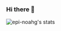 ### Hi there 👋

![epi-noahg's stats](https://github-readme-stats.vercel.app/api?username=epi-noahg&count_private=true&show_icons=true&theme=transparent)

<!--
**epi-noahg/epi-noahg** is a ✨ _special_ ✨ repository because its `README.md` (this file) appears on your GitHub profile.

Here are some ideas to get you started:

- 🔭 I’m currently working on ...
- 🌱 I’m currently learning ...
- 👯 I’m looking to collaborate on ...
- 🤔 I’m looking for help with ...
- 💬 Ask me about ...
- 📫 How to reach me: ...
- 😄 Pronouns: ...
- ⚡ Fun fact: ...
-->

